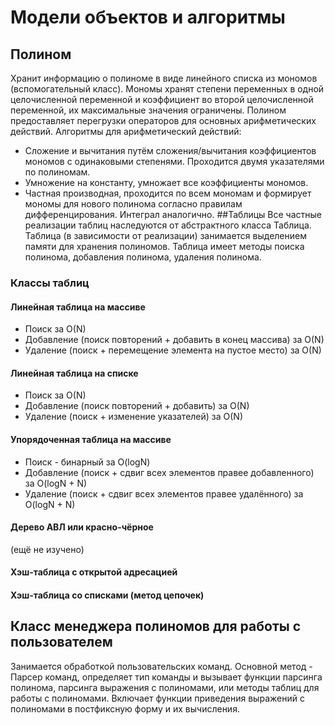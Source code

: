 # Модели объектов и алгоритмы
## Полином
Хранит информацию о полиноме в виде линейного списка из мономов (вспомогательный класс).
Мономы хранят степени переменных в одной целочисленной переменной и коэффициент во второй целочисленной переменной, их максимальные значения ограничены.
Полином предоставляет перегрузки операторов для основных арифметических действий.
Алгоритмы для арифметический действий:
- Сложение и вычитания путём сложения/вычитания коэффициентов мономов с одинаковыми степенями. Проходится двумя указателями по полиномам.
- Умножение на константу, умножает все коэффициенты мономов.
- Частная производная, проходится по всем мономам и формирует мономы для нового полинома согласно правилам дифференцирования. Интеграл аналогично.
##Таблицы
Все частные реализации таблиц наследуются от абстрактного класса Таблица.
Таблица (в зависимости от реализации) занимается выделением памяти для хранения полиномов.
Таблица имеет методы поиска полинома, добавления полинома, удаления полинома.
### Классы таблиц
#### Линейная таблица на массиве
- Поиск за O(N)
- Добавление (поиск повторений + добавить в конец массива) за O(N)
- Удаление (поиск + перемещение элемента на пустое место) за O(N)
#### Линейная таблица на списке
- Поиск за O(N)
- Добавление (поиск повторений + добавить) за O(N)
- Удаление (поиск + изменение указателей) за O(N)
#### Упорядоченная таблица на массиве
- Поиск - бинарный за O(logN)
- Добавление (поиск + сдвиг всех элементов правее добавленного) за O(logN + N)
- Удаление (поиск + сдвиг всех элементов правее удалённого) за O(logN + N)
#### Дерево АВЛ или красно-чёрное
(ещё не изучено)
#### Хэш-таблица с открытой адресацией
#### Хэш-таблица со списками (метод цепочек)

## Класс менеджера полиномов для работы с пользователем
Занимается обработкой пользовательских команд.
Основной метод - Парсер команд, определяет тип команды и вызывает функции парсинга полинома, парсинга выражения с полиномами, или методы таблиц для работы с полиномами.
Включает функции приведения выражений с полиномами в постфиксную форму и их вычисления.
